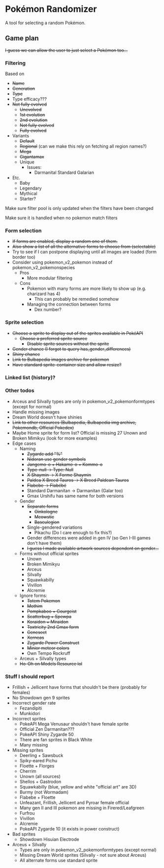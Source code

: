 # Pokémon Randomizer
A tool for selecting a random Pokémon.

## Game plan
~~I guess we can allow the user to just select a Pokémon too...~~

### Filtering
Based on
- ~~Name~~
- ~~Generation~~
- ~~Type~~
- Type efficacy???
- ~~Not fully evolved~~
  - ~~Unevolved~~
  - ~~1st evolution~~
  - ~~2nd evolution~~
  - ~~Not fully evolved~~
  - ~~Fully evolved~~
- Variants
  - ~~Default~~
  - ~~Regional~~ (can we make this rely on fetching all region names?)
  - ~~Mega~~
  - ~~Gigantamax~~
  - Unique
    - Issues:
      - Darmanital Standard Galarian
- Etc.
  - Baby
  - Legendary
  - Mythical
  - Starter?

Make sure filter pool is only updated when the filters have been changed

Make sure it is handled when no pokemon match filters

### Form selection
- ~~If forms are enabled, display a random one of them.~~
- ~~Also show a list of all the alternative forms to choose from (selectable)~~
- Try to see if I can postpone displaying until all images are loaded (form border too)
- Consider using pokemon_v2_pokemon instead of pokemon_v2_pokemonspecies
  - Pros
    - More modular filtering
  - Cons
    - Pokemon with many forms are more likely to show up (e.g. charizard has 4)
      - This can probably be remedied somehow
    - Managing the connection between forms
      - Dex number?

### Sprite selection
- ~~Choose a sprite to display out of the sprites available in PokéAPI~~
  - ~~Choose a preferred sprite source~~
    - ~~Disable sprite sources without the sprite~~
- ~~Gender chance (I forgot to query has_gender_differences)~~
- ~~Shiny chance~~
- ~~Link to Bulbapedia images archive for pokemon~~
- ~~Have standard sprite-container size and allow resize?~~

### Linked list (history)?

### Other todos
- Arceus and Silvally types are only in pokemon_v2_pokemonformtypes (except for normal)
- Handle missing images
- Dream World doesn't have shinies
- ~~Link to other resources (Bulbapedia, Bulbapedia img archive, Pokemondb, Official Pokedex)~~
- Maybe Home sprite for form list? Official is missing 27 Unown and Broken Mimikyu (look for more examples)
- Edge cases
  - Naming
    - ~~Zygarde add "%"~~
    - ~~Nidoran use gender symbols~~
    - ~~Jangemo-o + Hakamo-o + Kommo-o~~
    - ~~Type-null -> Type: Null~~
    - ~~X Shaymin -> X Forme Shaymin~~
    - ~~Paldea X Breed Tauros -> X Breed Paldean Tauros~~
    - ~~Flabebe -> Flabébé~~
    - Standard Darmanitan -> Darmanitan (Galar too)
    - Gmax Urshifu has same name for both versions
  - Gender
    - ~~Separate forms~~
      - ~~Oinkologne~~
      - ~~Meowstic~~
      - ~~Basculegion~~
    - Single-gendered variations
      - Pikachu (Do I care enough to fix this?)
    - Gender differences were added in gen IV (so Gen I-III games don't have them)
    - ~~I guess I made available artwork sources dependent on gender...~~
  - Forms without official sprites
    - Unown
    - Broken Mimikyu
    - Arceus
    - Silvally
    - Squawkabilly
    - Vivillon
    - Alcremie
  - Ignore forms:
    - ~~Totem Pokemon~~
    - ~~Mothim~~
    - ~~Pompkaboo + Gourgeist~~
    - ~~Scatterbug + Spewpa~~
    - ~~Koraidon + Miraidon~~
    - ~~Toxtricity 2nd Gmax form~~
    - ~~Genesect~~
    - ~~Xerneas~~
    - ~~Zygarde Power Construct~~
    - ~~Minior meteor colors~~
    - Own Tempo Rockruff
  - Arceus + Silvally types
  - ~~Ho-Oh on Models Resource lol~~

### Stuff I should report
- Frillish + Jellicent have forms that shouldn't be there (probably for females)
- No Showdown gen 9 sprites
- Incorrect gender rate
  - Fezandipiti
  - Munkidori
- Incorrect sprites
  - PokeAPI Mega Venusaur shouldn't have female sprite
  - Official Zen Darmanitan???
  - PokeAPI Shiny Zygarde 50
  - There are fan sprites in Black White
  - Many missing 
- Missing sprites
  - Deerling + Sawsbuck
  - Spiky-eared Pichu
  - Floette + Florges
  - Cherrim 
  - Unown (all sources)
  - Shellos + Gastrodon
  - Squawkabilly (blue, yellow and white "official art" are 3D)
  - Burmy (not Wormadam)
  - Flabebe + Floette
  - Unfeazant, Frillish, Jellicent and Pyroar female official
  - Many gen II and III pokemon are missing in Firered/Leafgreen
  - Furfrou
  - Vivillon
  - Alcremie
  - PokeAPI Zygarde 10 (it exists in power construct)
- Bad sprites
  - Showdown Hisuian Electrode
- Arceus + Silvally
  - Types are only in pokemon_v2_pokemonformtypes (except normal)
  - Missing Dream World sprites (Silvally - not sure about Arceus)
  - All alternate forms use standard sprite